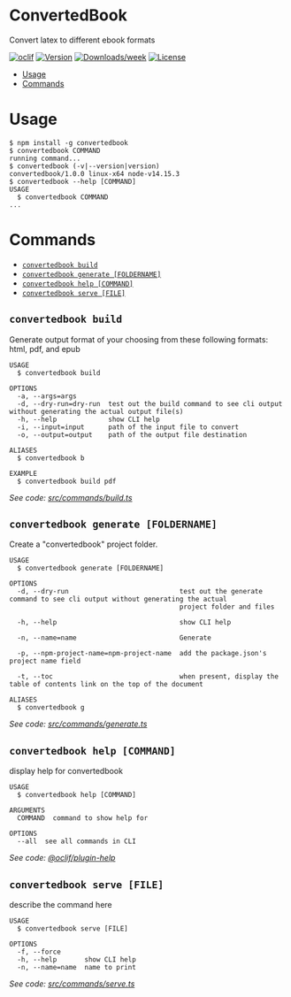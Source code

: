 ConvertedBook
=============

Convert latex to different ebook formats

[![oclif](https://img.shields.io/badge/cli-oclif-brightgreen.svg)](https://oclif.io)
[![Version](https://img.shields.io/npm/v/ConvertedBook.svg)](https://npmjs.org/package/ConvertedBook)
[![Downloads/week](https://img.shields.io/npm/dw/ConvertedBook.svg)](https://npmjs.org/package/ConvertedBook)
[![License](https://img.shields.io/npm/l/ConvertedBook.svg)](https://github.com/WilliamHuey/ConvertedBook/blob/master/package.json)

<!-- toc -->
* [Usage](#usage)
* [Commands](#commands)
<!-- tocstop -->
# Usage
<!-- usage -->
```sh-session
$ npm install -g convertedbook
$ convertedbook COMMAND
running command...
$ convertedbook (-v|--version|version)
convertedbook/1.0.0 linux-x64 node-v14.15.3
$ convertedbook --help [COMMAND]
USAGE
  $ convertedbook COMMAND
...
```
<!-- usagestop -->
# Commands
<!-- commands -->
* [`convertedbook build`](#convertedbook-build)
* [`convertedbook generate [FOLDERNAME]`](#convertedbook-generate-foldername)
* [`convertedbook help [COMMAND]`](#convertedbook-help-command)
* [`convertedbook serve [FILE]`](#convertedbook-serve-file)

## `convertedbook build`

Generate output format of your choosing from these following formats: html, pdf, and epub

```
USAGE
  $ convertedbook build

OPTIONS
  -a, --args=args
  -d, --dry-run=dry-run  test out the build command to see cli output without generating the actual output file(s)
  -h, --help             show CLI help
  -i, --input=input      path of the input file to convert
  -o, --output=output    path of the output file destination

ALIASES
  $ convertedbook b

EXAMPLE
  $ convertedbook build pdf
```

_See code: [src/commands/build.ts](https://github.com/WilliamHuey/ConvertedBook/blob/v1.0.0/src/commands/build.ts)_

## `convertedbook generate [FOLDERNAME]`

Create a "convertedbook" project folder.

```
USAGE
  $ convertedbook generate [FOLDERNAME]

OPTIONS
  -d, --dry-run                            test out the generate command to see cli output without generating the actual
                                           project folder and files

  -h, --help                               show CLI help

  -n, --name=name                          Generate

  -p, --npm-project-name=npm-project-name  add the package.json's project name field

  -t, --toc                                when present, display the table of contents link on the top of the document

ALIASES
  $ convertedbook g
```

_See code: [src/commands/generate.ts](https://github.com/WilliamHuey/ConvertedBook/blob/v1.0.0/src/commands/generate.ts)_

## `convertedbook help [COMMAND]`

display help for convertedbook

```
USAGE
  $ convertedbook help [COMMAND]

ARGUMENTS
  COMMAND  command to show help for

OPTIONS
  --all  see all commands in CLI
```

_See code: [@oclif/plugin-help](https://github.com/oclif/plugin-help/blob/v3.2.0/src/commands/help.ts)_

## `convertedbook serve [FILE]`

describe the command here

```
USAGE
  $ convertedbook serve [FILE]

OPTIONS
  -f, --force
  -h, --help       show CLI help
  -n, --name=name  name to print
```

_See code: [src/commands/serve.ts](https://github.com/WilliamHuey/ConvertedBook/blob/v1.0.0/src/commands/serve.ts)_
<!-- commandsstop -->
